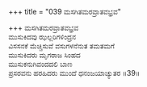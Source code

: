 +++
title = "039 ಮಸಗಿತಮರವ್ರಾತವಭ್ರವ"

+++
ಮಸಗಿತಮರವ್ರಾತವಭ್ರವ  
ಮುಸುಕಿದವು ಝಲ್ಲರಿಗಳಿಂದ್ರನ  
ವಿಸಸನಕೆ ಮೆಚ್ಚಿಸುವೆ ವಸುಗಳನೆನುತ ತಮತಮಗೆ   
ಮುಸುಕಿದರು ಮೃಗರಾಜ ಸಿಂಹದ  
ಮುಸುಕನುಗಿವಂದದಲಿ ಬಾಣ  
ಪ್ರಸರವನು ಹರಹಿದರು ಮುಂದೆ ಧನಂಜಯಾಚ್ಯುತರ     ॥39॥